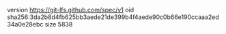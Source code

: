 version https://git-lfs.github.com/spec/v1
oid sha256:3da2b8d4fb625bb3aede21de399b4f4aede90c0b66e190ccaaa2ed34a0e28ebc
size 5838
